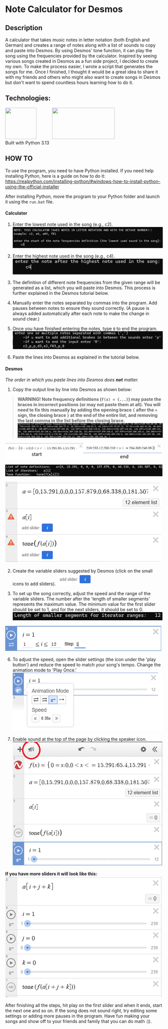 # **Note Calculator for Desmos**

## Description
A calculator that takes music notes in letter notation (both English and German) and creates a range of notes along with a list of sounds to copy and paste into Desmos. 
By using Desmos' tone function, it can play the song using the frequencies provided by the calculator. 
Inspired by seeing various songs created in Desmos as a fun side project, I decided to create my own. To make the process easier, I wrote a script that generates the songs for me. Once I finished, I thought it would be a great idea to share it with my friends and others who might also want to create songs in Desmos but don't want to spend countless hours learning how to do it.

## Technologies:
<div><img src='https://raw.githubusercontent.com/marwin1991/profile-technology-icons/refs/heads/main/icons/python.png' width='100px' height='100px' style='float:left;margin-right:50px'></img></div>
<div><a href='https://www.desmos.com/calculator'><img src='https://play-lh.googleusercontent.com/D9R7uT-u64HzMur04xJZJEaALJwIHUXLMMIFL0hp1351-eQLCzqc9s7i6xbkj6f6Bw=w416-h235-rw' width='200px' height='100px'></img></a></div>
Built with Python 3.13

## HOW TO
To use the program, you need to have Python installed. If you need help installing Python, here is a guide on how to do it:
https://realpython.com/installing-python/#windows-how-to-install-python-using-the-official-installer

After installing Python, move the program to your Python folder and launch it using the `run.bat` file.

#### Calculator

1. Enter the lowest note used in the song (e.g., c2).
![](/assets/screen1.png)

3. Enter the highest note used in the song (e.g., c4).
![](./assets/screen2.png)

5. The definition of different note frequencies from the given range will be generated as a list, which you will paste into Desmos. This process is further explained in the Desmos tutorial below.
6. Manually enter the notes separated by commas into the program. Add pauses between notes to ensure they sound correctly. (A pause is always added automatically after each note to make the change in sound clear.)
7. Once you have finished entering the notes, type `0` to end the program.
![](./assets/screen3.png)

9. Paste the lines into Desmos as explained in the tutorial below.

#### Desmos

*The order in which you paste lines into Desmos does **not** matter.*
1. Copy the output line by line into Desmos as shown below:

 > **WARNING! Note frequency definitions (`f(x) = {...}`) may paste the braces in incorrect positions (or may not paste them at all). You will need to fix this manually by adding the opening brace `{` after the `=` sign, the closing brace `}` at the end of the entire list, and removing the last comma in the list before the closing brace.**
 ![](./assets/screen4.png)

 ![](./assets/screen5.png)
 

 ![](./assets/screen6.png)
 
 ![](./assets/screen7.png)
 
2. Create the variable sliders suggested by Desmos (click on the small icons to add sliders).
![](./assets/screen8.png)

4. To set up the song correctly, adjust the speed and the range of the variable sliders. The number after the 'length of smaller segments' represents the maximum value. The minimum value for the first slider should be set to 1, and for the next sliders, it should be set to 0.
![](./assets/screen9.png)

![](./assets/screen10.png)

6. To adjust the speed, open the slider settings (the icon under the 'play button') and reduce the speed to match your song's tempo. Change the animation mode to 'Play Once.'
![](./assets/screen11.png)

8. Enable sound at the top of the page by clicking the speaker icon.
![](./assets/screen12.png)

**If you have more sliders it will look like this:**
![](./assets/screen13.png)

After finishing all the steps, hit play on the first slider and when it ends, start the next one and so on. If the song does not sound right, try editing some settings or adding more pauses in the program.
Have fun making your songs and show off to your friends and family that you can do math :)).

